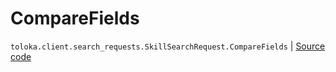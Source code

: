 # CompareFields
`toloka.client.search_requests.SkillSearchRequest.CompareFields` | [Source code](https://github.com/Toloka/toloka-kit/blob/v1.2.2/src/client/search_requests.py#L340)

